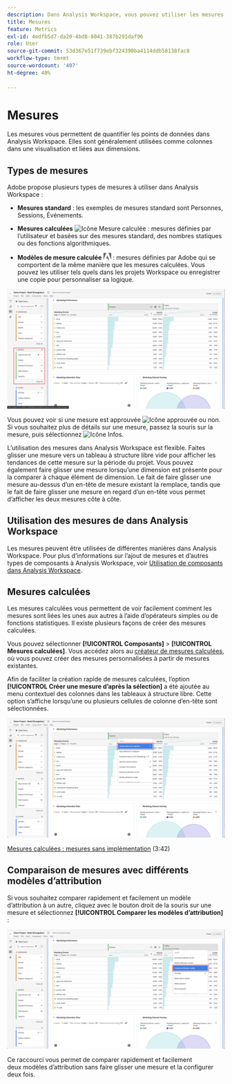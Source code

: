 ```yaml
---
description: Dans Analysis Workspace, vous pouvez utiliser les mesures de deux façons.
title: Mesures
feature: Metrics
exl-id: 4edfb5d7-da20-4bd8-8041-387b291daf96
role: User
source-git-commit: 53d367e51f739ebf324390ba4114ddb58138fac8
workflow-type: tm+mt
source-wordcount: '407'
ht-degree: 40%

---
```


# Mesures

Les mesures vous permettent de quantifier les points de données dans Analysis Workspace. Elles sont généralement utilisées comme colonnes dans une visualisation et liées aux dimensions.

## Types de mesures

Adobe propose plusieurs types de mesures à utiliser dans Analysis Workspace :

* **Mesures standard** : les exemples de mesures standard sont Personnes, Sessions, Événements.

* **Mesures calculées** ![Icône Mesure calculée](https://spectrum.adobe.com/static/icons/workflow_18/Smock_Calculator_18_N.svg) : mesures définies par l’utilisateur et basées sur des mesures standard, des nombres statiques ou des fonctions algorithmiques.

* **Modèles de mesure calculée**  <img src="./assets/adobe-logo.svg" width="18"> : mesures définies par Adobe qui se comportent de la même manière que les mesures calculées. Vous pouvez les utiliser tels quels dans les projets Workspace ou enregistrer une copie pour personnaliser sa logique.


![Panneau Workspace mettant en surbrillance les mesures dans le volet de gauche.](assets/cja-metrics.png)

Vous pouvez voir si une mesure est approuvée ![Icône approuvée](https://spectrum.adobe.com/static/icons/ui_18/CheckmarkSize100.svg) ou non. Si vous souhaitez plus de détails sur une mesure, passez la souris sur la mesure, puis sélectionnez ![Icône Infos](https://spectrum.adobe.com/static/icons/workflow_18/Smock_InfoOutline_18_N.svg).


L’utilisation des mesures dans Analysis Workspace est flexible. Faites glisser une mesure vers un tableau à structure libre vide pour afficher les tendances de cette mesure sur la période du projet. Vous pouvez également faire glisser une mesure lorsqu’une dimension est présente pour la comparer à chaque élément de dimension. Le fait de faire glisser une mesure au-dessus d’un en-tête de mesure existant la remplace, tandis que le fait de faire glisser une mesure en regard d’un en-tête vous permet d’afficher les deux mesures côte à côte.

## Utilisation des mesures de dans Analysis Workspace

Les mesures peuvent être utilisées de différentes manières dans Analysis Workspace. Pour plus d’informations sur l’ajout de mesures et d’autres types de composants à Analysis Workspace, voir [Utilisation de composants dans Analysis Workspace](/help/components/use-components-in-workspace.md).

## Mesures calculées

Les mesures calculées vous permettent de voir facilement comment les mesures sont liées les unes aux autres à l’aide d’opérateurs simples ou de fonctions statistiques. Il existe plusieurs façons de créer des mesures calculées.

Vous pouvez sélectionner **[!UICONTROL Composants]** > **[!UICONTROL Mesures calculées]**. Vous accédez alors au [créateur de mesures calculées](/help/components/calc-metrics/calc-metr-overview.md), où vous pouvez créer des mesures personnalisées à partir de mesures existantes.

Afin de faciliter la création rapide de mesures calculées, l’option **[!UICONTROL Créer une mesure d’après la sélection]** a été ajoutée au menu contextuel des colonnes dans les tableaux à structure libre. Cette option s’affiche lorsqu’une ou plusieurs cellules de colonne d’en-tête sont sélectionnées.

![Panneau Workspace surlignant Créer d’après la sélection](assets/create-metric-from-selection.png)

[Mesures calculées : mesures sans implémentation](https://experienceleague.adobe.com/docs/analytics-learn/tutorials/components/calculated-metrics/calculated-metrics-implementationless-metrics.html?lang=fr) (3:42)

## Comparaison de mesures avec différents modèles d’attribution

Si vous souhaitez comparer rapidement et facilement un modèle d’attribution à un autre, cliquez avec le bouton droit de la souris sur une mesure et sélectionnez **[!UICONTROL Comparer les modèles d’attribution]** :

![ Panneau Workspace surlignant Comparaison des modèles d’attribution](assets/compare-attribution.png)

Ce raccourci vous permet de comparer rapidement et facilement deux modèles d’attribution sans faire glisser une mesure et la configurer deux fois.
